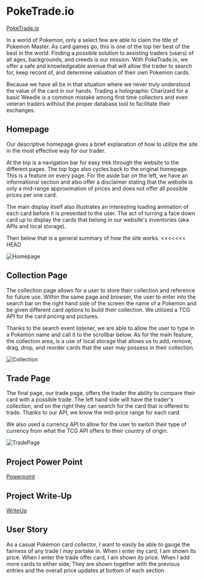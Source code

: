 # PokeTrade.io
[PokeTrade.io](https://vharris113.github.io/poketrade/)

In a world of Pokemon, only a select few are able to claim the title of Pokemon Master. As card games go, this is one of the top tier best of the best in the world. Finding a possible solution to assisting traders (users) of all ages, backgrounds, and creeds is our mission. With PokeTrade.io, we offer a safe and knowledgeable avenue that will allow the trader to search for, keep record of, and determine valuation of their own Pokemon cards.

Because we have all be in that situation where we never truly understood the value of the card in our hands. Trading a holographic Charizard for a basic Weedle is a common mistake among first time collectors and even veteran traders without the proper database tool to facilitate their exchanges. 


## Homepage
Our descriptive homepage gives a brief explanation of how to utilize the site in the most effective way for our trader.

At the top is a navigation bar for easy trek through the website to the different pages. The top logo also cycles back to the original homepage. This is a feature on every page. For the aside bar on the left, we have an informational section and also offer a disclaimer stating that the website is only a mid-range approximation of prices and does not offer all possible prices per one card.

The main display itself also illustrates an interesting loading animation of each card before it is presented to the user. The act of turning a face down card up to display the cards that belong in our website's inventories (aka APIs and local storage).

Then below that is a general summary of how the site works.
<<<<<<< HEAD

![Homepage](https://github.com/VHarris113/project-one/blob/css/assets/images/homepagescreencap.png)

## Collection Page

The collection page allows for a user to store their collection and reference for future use. Within the same page and browser, the user to enter into the search bar on the right hand side of the screen the name of a Pokemon and be given different card options to build their collection. We utilized a TCG API for the card pricing and pictures.

Thanks to the search event listener, we are able to allow the user to type in a Pokemon name and call it to the scrollbar below. As for the main feature, the collection area, is a use of local storage that allows us to add, remove, drag, drop, and reorder cards that the user may possess in their collection.

![Collection](https://github.com/VHarris113/project-one/blob/css/assets/images/collectionscreencap.png)

## Trade Page
The final page, our trade page, offers the trader the ability to compare their card with a possible trade. The left hand side will have the trader's collection, and on the right they can search for the card that is offered to trade. Thanks to our API, we know the mid-price range for each card.

We also used a currency API to allow for the user to switch their type of currency from what the TCG API offers to their country of origin.

![TradePage]()

## Project Power Point

[Powerpoint](https://docs.google.com/presentation/d/1tFDCFZOsQXqhEw5AcOgcuTWOFOB8EoEqvgU1PnOcYp8/edit?usp=sharing)

## Project Write-Up

[WriteUp](https://docs.google.com/document/d/1fbGN89AT4pLlzJpwJzzMMB8eXXHgcqRt7GQZ97eBr9o/edit?usp=sharing)

## User Story

As a casual Pokémon card collector,
I want to easily be able to gauge the fairness of any trade I may partake in.
When I enter my card,
I am shown its price.
When I enter the trade offer card,
I am shown its price.
When I add more cards to either side,
They are shown together with the previous entries and the overall price updates at bottom of each section
